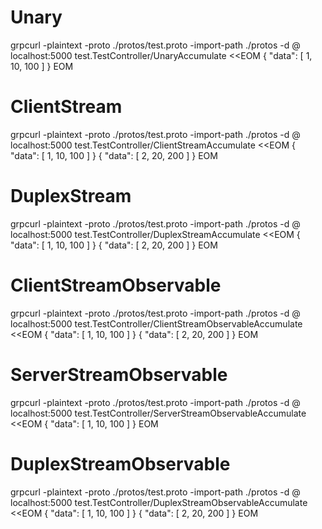 # Unary
grpcurl -plaintext -proto ./protos/test.proto -import-path ./protos -d @ localhost:5000 test.TestController/UnaryAccumulate <<EOM
{
  "data": [
    1,
    10,
    100
  ]
}
EOM

# ClientStream
grpcurl -plaintext -proto ./protos/test.proto -import-path ./protos -d @ localhost:5000 test.TestController/ClientStreamAccumulate <<EOM
{
  "data": [
    1,
    10,
    100
  ]
}
{
  "data": [
    2,
    20,
    200
  ]
}
EOM

# DuplexStream
grpcurl -plaintext -proto ./protos/test.proto -import-path ./protos -d @ localhost:5000 test.TestController/DuplexStreamAccumulate <<EOM
{
  "data": [
    1,
    10,
    100
  ]
}
{
  "data": [
    2,
    20,
    200
  ]
}
EOM

# ClientStreamObservable
grpcurl -plaintext -proto ./protos/test.proto -import-path ./protos -d @ localhost:5000 test.TestController/ClientStreamObservableAccumulate <<EOM
{
  "data": [
    1,
    10,
    100
  ]
}
{
  "data": [
    2,
    20,
    200
  ]
}
EOM

# ServerStreamObservable
grpcurl -plaintext -proto ./protos/test.proto -import-path ./protos -d @ localhost:5000 test.TestController/ServerStreamObservableAccumulate <<EOM
{
  "data": [
    1,
    10,
    100
  ]
}
EOM

# DuplexStreamObservable
grpcurl -plaintext -proto ./protos/test.proto -import-path ./protos -d @ localhost:5000 test.TestController/DuplexStreamObservableAccumulate <<EOM
{
  "data": [
    1,
    10,
    100
  ]
}
{
  "data": [
    2,
    20,
    200
  ]
}
EOM
